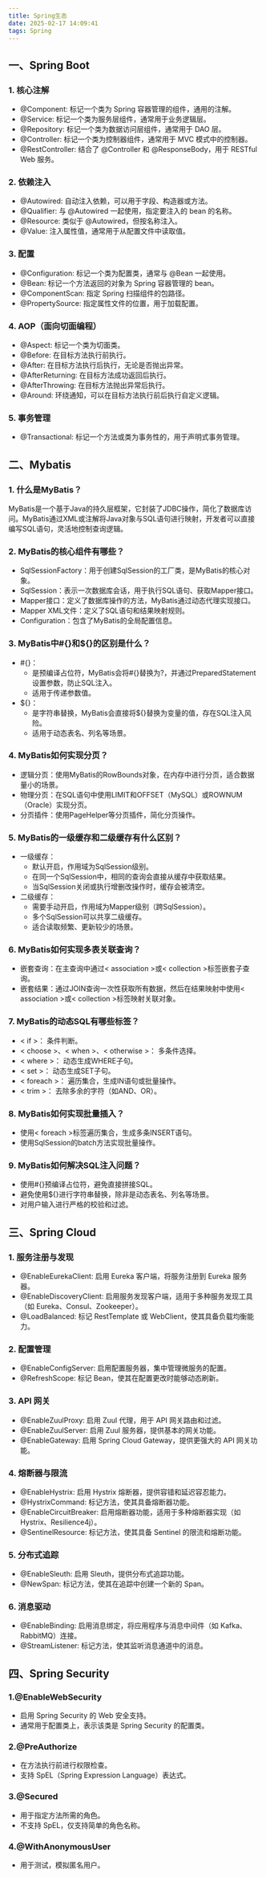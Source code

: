 ```yaml
---
title: Spring生态
date: 2025-02-17 14:09:41
tags: Spring
---
```



## 一、Spring Boot

### 1. 核心注解

- @Component: 标记一个类为 Spring 容器管理的组件，通用的注解。
- @Service: 标记一个类为服务层组件，通常用于业务逻辑层。
- @Repository: 标记一个类为数据访问层组件，通常用于 DAO 层。
- @Controller: 标记一个类为控制器组件，通常用于 MVC 模式中的控制器。
- @RestController: 结合了 @Controller 和 @ResponseBody，用于 RESTful Web 服务。

### 2. 依赖注入

- @Autowired: 自动注入依赖，可以用于字段、构造器或方法。
- @Qualifier: 与 @Autowired 一起使用，指定要注入的 bean 的名称。
- @Resource: 类似于 @Autowired，但按名称注入。
- @Value: 注入属性值，通常用于从配置文件中读取值。

### 3. 配置

- @Configuration: 标记一个类为配置类，通常与 @Bean 一起使用。
- @Bean: 标记一个方法返回的对象为 Spring 容器管理的 bean。
- @ComponentScan: 指定 Spring 扫描组件的包路径。
- @PropertySource: 指定属性文件的位置，用于加载配置。
  
### 4. AOP（面向切面编程）

- @Aspect: 标记一个类为切面类。
- @Before: 在目标方法执行前执行。
- @After: 在目标方法执行后执行，无论是否抛出异常。
- @AfterReturning: 在目标方法成功返回后执行。
- @AfterThrowing: 在目标方法抛出异常后执行。
- @Around: 环绕通知，可以在目标方法执行前后执行自定义逻辑。
  
### 5. 事务管理

- @Transactional: 标记一个方法或类为事务性的，用于声明式事务管理。
  
## 二、Mybatis

### 1. 什么是MyBatis？

MyBatis是一个基于Java的持久层框架，它封装了JDBC操作，简化了数据库访问。MyBatis通过XML或注解将Java对象与SQL语句进行映射，开发者可以直接编写SQL语句，灵活地控制查询逻辑。

### 2. MyBatis的核心组件有哪些？

- SqlSessionFactory：用于创建SqlSession的工厂类，是MyBatis的核心对象。
- SqlSession：表示一次数据库会话，用于执行SQL语句、获取Mapper接口。
- Mapper接口：定义了数据库操作的方法，MyBatis通过动态代理实现接口。
- Mapper XML文件：定义了SQL语句和结果映射规则。
- Configuration：包含了MyBatis的全局配置信息。
  
### 3. MyBatis中#{}和${}的区别是什么？

- #{}：
	- 是预编译占位符，MyBatis会将#{}替换为?，并通过PreparedStatement设置参数，防止SQL注入。
	- 适用于传递参数值。
- ${}：
	- 是字符串替换，MyBatis会直接将${}替换为变量的值，存在SQL注入风险。
	- 适用于动态表名、列名等场景。
	  
### 4. MyBatis如何实现分页？

- 逻辑分页：使用MyBatis的RowBounds对象，在内存中进行分页，适合数据量小的场景。
- 物理分页：在SQL语句中使用LIMIT和OFFSET（MySQL）或ROWNUM（Oracle）实现分页。
- 分页插件：使用PageHelper等分页插件，简化分页操作。

### 5. MyBatis的一级缓存和二级缓存有什么区别？

- 一级缓存：
	- 默认开启，作用域为SqlSession级别。
	- 在同一个SqlSession中，相同的查询会直接从缓存中获取结果。
	- 当SqlSession关闭或执行增删改操作时，缓存会被清空。
- 二级缓存：
	- 需要手动开启，作用域为Mapper级别（跨SqlSession）。
	- 多个SqlSession可以共享二级缓存。
	- 适合读取频繁、更新较少的场景。

### 6. MyBatis如何实现多表关联查询？

- 嵌套查询：在主查询中通过< association >或< collection >标签嵌套子查询。
- 嵌套结果：通过JOIN查询一次性获取所有数据，然后在结果映射中使用< association >或< collection >标签映射关联对象。

### 7. MyBatis的动态SQL有哪些标签？

- < if >： 条件判断。
- < choose >、< when >、< otherwise >： 多条件选择。
- < where >： 动态生成WHERE子句。
- < set >： 动态生成SET子句。
- < foreach >： 遍历集合，生成IN语句或批量操作。
- < trim >： 去除多余的字符（如AND、OR）。

### 8. MyBatis如何实现批量插入？

- 使用< foreach >标签遍历集合，生成多条INSERT语句。
- 使用SqlSession的batch方法实现批量操作。

### 9. MyBatis如何解决SQL注入问题？

- 使用#{}预编译占位符，避免直接拼接SQL。
- 避免使用${}进行字符串替换，除非是动态表名、列名等场景。
- 对用户输入进行严格的校验和过滤。

## 三、Spring Cloud

### 1. 服务注册与发现

- @EnableEurekaClient: 启用 Eureka 客户端，将服务注册到 Eureka 服务器。
- @EnableDiscoveryClient: 启用服务发现客户端，适用于多种服务发现工具（如 Eureka、Consul、Zookeeper）。
- @LoadBalanced: 标记 RestTemplate 或 WebClient，使其具备负载均衡能力。

### 2. 配置管理

- @EnableConfigServer: 启用配置服务器，集中管理微服务的配置。
- @RefreshScope: 标记 Bean，使其在配置更改时能够动态刷新。

### 3. API 网关

- @EnableZuulProxy: 启用 Zuul 代理，用于 API 网关路由和过滤。
- @EnableZuulServer: 启用 Zuul 服务器，提供基本的网关功能。
- @EnableGateway: 启用 Spring Cloud Gateway，提供更强大的 API 网关功能。

### 4. 熔断器与限流

- @EnableHystrix: 启用 Hystrix 熔断器，提供容错和延迟容忍能力。
- @HystrixCommand: 标记方法，使其具备熔断器功能。
- @EnableCircuitBreaker: 启用熔断器功能，适用于多种熔断器实现（如 Hystrix、Resilience4j）。
- @SentinelResource: 标记方法，使其具备 Sentinel 的限流和熔断功能。

### 5. 分布式追踪

- @EnableSleuth: 启用 Sleuth，提供分布式追踪功能。
- @NewSpan: 标记方法，使其在追踪中创建一个新的 Span。

### 6. 消息驱动

- @EnableBinding: 启用消息绑定，将应用程序与消息中间件（如 Kafka、RabbitMQ）连接。
- @StreamListener: 标记方法，使其监听消息通道中的消息。

## 四、Spring Security

### 1.@EnableWebSecurity

- 启用 Spring Security 的 Web 安全支持。
- 通常用于配置类上，表示该类是 Spring Security 的配置类。

### 2.@PreAuthorize

- 在方法执行前进行权限检查。
- 支持 SpEL（Spring Expression Language）表达式。

### 3.@Secured

- 用于指定方法所需的角色。
- 不支持 SpEL，仅支持简单的角色名称。

### 4.@WithAnonymousUser

- 用于测试，模拟匿名用户。